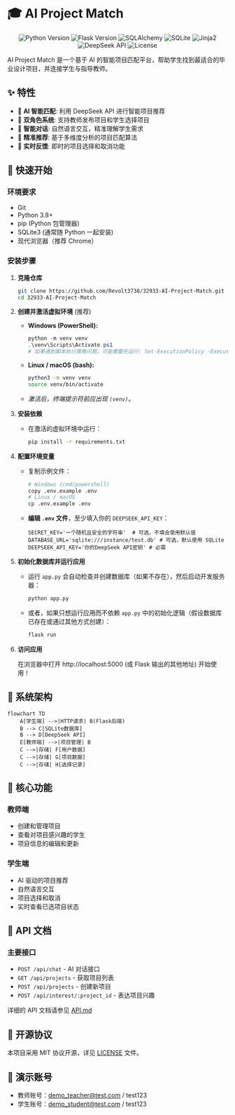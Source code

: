 # 🎓 AI Project Match

<div align="center">

![Python Version](https://img.shields.io/badge/python-3.8+-blue.svg)
![Flask Version](https://img.shields.io/badge/flask-2.0+-green.svg)
![SQLAlchemy](https://img.shields.io/badge/SQLAlchemy-1.4+-orange.svg)
![SQLite](https://img.shields.io/badge/SQLite-3-blue.svg)
![Jinja2](https://img.shields.io/badge/Jinja2-brightgreen.svg)
![DeepSeek API](https://img.shields.io/badge/AI-DeepSeek%20API-9cf.svg)
![License](https://img.shields.io/badge/license-MIT-blue.svg)

</div>

AI Project Match 是一个基于 AI 的智能项目匹配平台，帮助学生找到最适合的毕业设计项目，并连接学生与指导教师。

## ✨ 特性

- 🤖 **AI 智能匹配**: 利用 DeepSeek API 进行智能项目推荐
- 👥 **双角色系统**: 支持教师发布项目和学生选择项目
- 💬 **智能对话**: 自然语言交互，精准理解学生需求
- 🎯 **精准推荐**: 基于多维度分析的项目匹配算法
- 🔄 **实时反馈**: 即时的项目选择和取消功能

## 🚀 快速开始

### 环境要求

- Git
- Python 3.8+
- pip (Python 包管理器)
- SQLite3 (通常随 Python 一起安装)
- 现代浏览器（推荐 Chrome）

### 安装步骤

1.  **克隆仓库**

    ```bash
    git clone https://github.com/Revolt3738/32933-AI-Project-Match.git
    cd 32933-AI-Project-Match
    ```

2.  **创建并激活虚拟环境** (推荐)

    *   **Windows (PowerShell):**
        ```powershell
        python -m venv venv
        .\venv\Scripts\Activate.ps1
        # 如果遇到脚本执行策略问题，可能需要先运行: Set-ExecutionPolicy -ExecutionPolicy RemoteSigned -Scope Process
        ```
    *   **Linux / macOS (bash):**
        ```bash
        python3 -m venv venv
        source venv/bin/activate
        ```
    *   *激活后，终端提示符前应出现 `(venv)`。*

3.  **安装依赖**

    *   在激活的虚拟环境中运行：
        ```bash
        pip install -r requirements.txt
        ```

4.  **配置环境变量**

    *   复制示例文件：
        ```bash
        # Windows (cmd/powershell)
        copy .env.example .env
        # Linux / macOS
        cp .env.example .env
        ```
    *   **编辑 `.env` 文件**，至少填入你的 `DEEPSEEK_API_KEY`：
        ```dotenv
        SECRET_KEY='一个随机且安全的字符串'  # 可选，不填会使用默认值
        DATABASE_URL='sqlite:///instance/test.db' # 可选，默认使用 SQLite
        DEEPSEEK_API_KEY='你的DeepSeek API密钥' # 必需
        ```

5.  **初始化数据库并运行应用**

    *   运行 `app.py` 会自动检查并创建数据库（如果不存在），然后启动开发服务器：
        ```bash
        python app.py
        ```
    *   或者，如果只想运行应用而不依赖 `app.py` 中的初始化逻辑（假设数据库已存在或通过其他方式创建）：
        ```bash
        flask run
        ```

6.  **访问应用**

    在浏览器中打开 http://localhost:5000 (或 Flask 输出的其他地址) 开始使用！

## 🔧 系统架构

```mermaid
flowchart TD
    A[学生端] -->|HTTP请求| B(Flask后端)
    B --> C[SQLite数据库]
    B --> D[DeepSeek API]
    E[教师端] -->|项目管理| B
    C -->|存储| F[用户数据]
    C -->|存储| G[项目数据]
    C -->|存储| H[选择记录]
```

## 🎯 核心功能

### 教师端
- 创建和管理项目
- 查看对项目感兴趣的学生
- 项目信息的编辑和更新

### 学生端
- AI 驱动的项目推荐
- 自然语言交互
- 项目选择和取消
- 实时查看已选项目状态

## 📝 API 文档

### 主要接口
- `POST /api/chat` - AI 对话接口
- `GET /api/projects` - 获取项目列表
- `POST /api/projects` - 创建新项目
- `POST /api/interest/:project_id` - 表达项目兴趣

详细的 API 文档请参见 [API.md](docs/API.md)

## 📄 开源协议

本项目采用 MIT 协议开源，详见 [LICENSE](LICENSE) 文件。

## 🔑 演示账号

- 教师账号：demo_teacher@test.com / test123
- 学生账号：demo_student@test.com / test123
